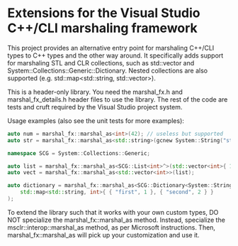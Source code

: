 Extensions for the Visual Studio C++/CLI marshaling framework
=============================================================

This project provides an alternative entry point for marshaling C++/CLI types
to C++ types and the other way around. It specifically adds support for marshaling
STL and CLR collections, such as std::vector and System::Collections::Generic::Dictionary.
Nested collections are also supported (e.g. std::map<std::string, std::vector<int>>).

This is a header-only library. You need the marshal_fx.h and marshal_fx_details.h header
files to use the library. The rest of the code are tests and cruft required by the
Visual Studio project system.

Usage examples (also see the unit tests for more examples):

```c++
auto num = marshal_fx::marshal_as<int>(42); // useless but supported
auto str = marshal_fx::marshal_as<std::string>(gcnew System::String("string"));

namespace SCG = System::Collections::Generic;

auto list = marshal_fx::marshal_as<SCG::List<int>^>(std::vector<int>{ 1, 2, 3 });
auto vect = marshal_fx::marshal_as<std::vector<int>>(list);

auto dictionary = marshal_fx::marshal_as<SCG::Dictionary<System::String^, int>^>(
	std::map<std::string, int>{ { "first", 1 }, { "second", 2 } }
);
```

To extend the library such that it works with your own custom types, DO NOT specialize
the marshal_fx::marshal_as method. Instead, specialize the msclr::interop::marshal_as
method, as per Microsoft instructions. Then, marshal_fx::marshal_as will pick up your
customization and use it.
